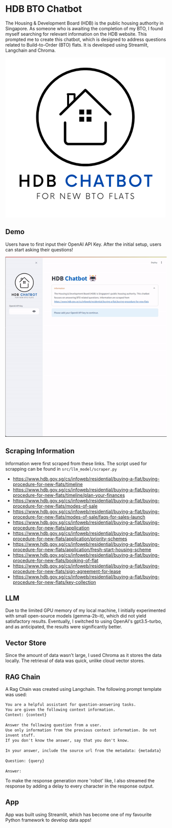 # HDB BTO Chatbot

The Housing & Development Board (HDB) is the public housing authority in Singapore. As someone who is awaiting the completion of my BTO, I found myself searching for relevant information on the HDB website. This prompted me to create this chatbot, which is designed to address questions related to Build-to-Order (BTO) flats. It is developed using Streamlit, Langchain and Chroma.

![assets/hdb_chatbot_logo.png](https://github.com/Joanna-Khek/hdb-bto-chatbot/blob/423cc17ee003c67292efb531f1b532724bb6aa55/assets/hdb_chatbot_logo.png)

## Demo
Users have to first input their OpenAI API Key. After the initial setup, users can start asking their questions!

![assets/app_demo.gif](https://github.com/Joanna-Khek/hdb-bto-chatbot/blob/c41dd94c8ebddd3216e106dc59ff4b723d047bab/assets/app_demo.gif)

## Scraping Information
Information were first scraped from these links. The script used for scrapping can be found in ``src/llm_model/scraper.py``
  - https://www.hdb.gov.sg/cs/infoweb/residential/buying-a-flat/buying-procedure-for-new-flats/timeline
  - https://www.hdb.gov.sg/cs/infoweb/residential/buying-a-flat/buying-procedure-for-new-flats/timeline/plan-your-finances
  - https://www.hdb.gov.sg/cs/infoweb/residential/buying-a-flat/buying-procedure-for-new-flats/modes-of-sale
  - https://www.hdb.gov.sg/cs/infoweb/residential/buying-a-flat/buying-procedure-for-new-flats/modes-of-sale/faqs-for-sales-launch
  - https://www.hdb.gov.sg/cs/infoweb/residential/buying-a-flat/buying-procedure-for-new-flats/application
  - https://www.hdb.gov.sg/cs/infoweb/residential/buying-a-flat/buying-procedure-for-new-flats/application/priority-schemes
  - https://www.hdb.gov.sg/cs/infoweb/residential/buying-a-flat/buying-procedure-for-new-flats/application/fresh-start-housing-scheme
  - https://www.hdb.gov.sg/cs/infoweb/residential/buying-a-flat/buying-procedure-for-new-flats/booking-of-flat
  - https://www.hdb.gov.sg/cs/infoweb/residential/buying-a-flat/buying-procedure-for-new-flats/sign-agreement-for-lease
  - https://www.hdb.gov.sg/cs/infoweb/residential/buying-a-flat/buying-procedure-for-new-flats/key-collection

## LLM
Due to the limited GPU memory of my local machine, I initially experimented with small open-source models (gemma-2b-it), which did not yield satisfactory results. Eventually, I switched to using OpenAI's gpt3.5-turbo, and as anticipated, the results were significantly better.

## Vector Store
Since the amount of data wasn't large, I used Chroma as it stores the data locally. The retrieval of data was quick, unlike cloud vector stores.

## RAG Chain
A Rag Chain was created using Langchain. The following prompt template was used:
```
You are a helpful assistant for question-answering tasks.
You are given the following context information.
Context: {context}

Answer the following question from a user.
Use only information from the previous context information. Do not invent stuff.
If you don't know the answer, say that you don't know.

In your answer, include the source url from the metadata: {metadata}

Question: {query}

Answer:
```

To make the response generation more 'robot' like, I also streamed the response by adding a delay to every character in the response output.

## App
App was built using Streamlit, which has become one of my favourite Python framework to develop data apps!
